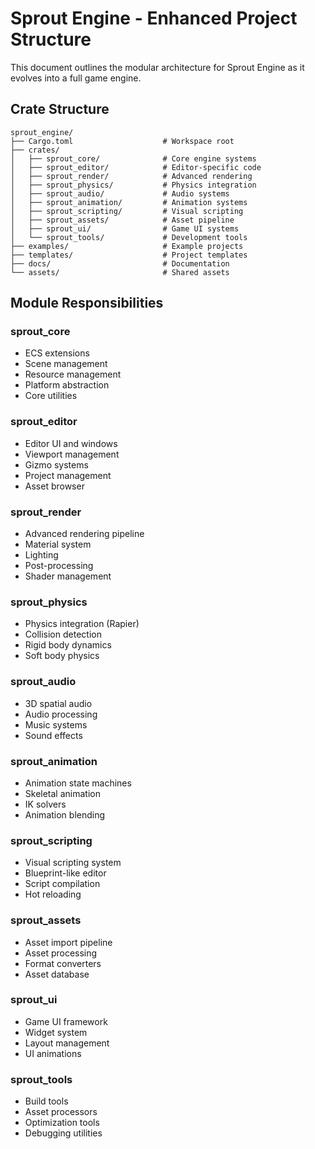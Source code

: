 # Sprout Engine - Enhanced Project Structure

This document outlines the modular architecture for Sprout Engine as it evolves into a full game engine.

## Crate Structure

```
sprout_engine/
├── Cargo.toml                    # Workspace root
├── crates/
│   ├── sprout_core/              # Core engine systems
│   ├── sprout_editor/            # Editor-specific code
│   ├── sprout_render/            # Advanced rendering
│   ├── sprout_physics/           # Physics integration
│   ├── sprout_audio/             # Audio systems
│   ├── sprout_animation/         # Animation systems
│   ├── sprout_scripting/         # Visual scripting
│   ├── sprout_assets/            # Asset pipeline
│   ├── sprout_ui/                # Game UI systems
│   └── sprout_tools/             # Development tools
├── examples/                     # Example projects
├── templates/                    # Project templates
├── docs/                         # Documentation
└── assets/                       # Shared assets
```

## Module Responsibilities

### sprout_core
- ECS extensions
- Scene management
- Resource management
- Platform abstraction
- Core utilities

### sprout_editor
- Editor UI and windows
- Viewport management
- Gizmo systems
- Project management
- Asset browser

### sprout_render
- Advanced rendering pipeline
- Material system
- Lighting
- Post-processing
- Shader management

### sprout_physics
- Physics integration (Rapier)
- Collision detection
- Rigid body dynamics
- Soft body physics

### sprout_audio
- 3D spatial audio
- Audio processing
- Music systems
- Sound effects

### sprout_animation
- Animation state machines
- Skeletal animation
- IK solvers
- Animation blending

### sprout_scripting
- Visual scripting system
- Blueprint-like editor
- Script compilation
- Hot reloading

### sprout_assets
- Asset import pipeline
- Asset processing
- Format converters
- Asset database

### sprout_ui
- Game UI framework
- Widget system
- Layout management
- UI animations

### sprout_tools
- Build tools
- Asset processors
- Optimization tools
- Debugging utilities

